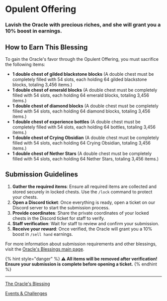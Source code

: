 # Opulent Offering

### Lavish the Oracle with precious riches, and she will grant you a 10% boost in earnings.

## How to Earn This Blessing

To gain the Oracle's favor through the Opulent Offering, you must sacrifice the following items:

- **1 double chest of gilded blackstone blocks** (A double chest must be completely filled with 54 slots, each holding 64 gilded blackstone blocks, totaling 3,456 items.)
- **1 double chest of emerald blocks** (A double chest must be completely filled with 54 slots, each holding 64 emerald blocks, totaling 3,456 items.)
- **1 double chest of diamond blocks** (A double chest must be completely filled with 54 slots, each holding 64 diamond blocks, totaling 3,456 items.)
- **1 double chest of experience bottles** (A double chest must be completely filled with 54 slots, each holding 64 bottles, totaling 3,456 items.)
- **1 double chest of Crying Obsidian** (A double chest must be completely filled with 54 slots, each holding 64 Crying Obsidian, totaling 3,456 items.)
- **1 double chest of Nether Stars** (A double chest must be completely filled with 54 slots, each holding 64 Nether Stars, totaling 3,456 items.)

## Submission Guidelines

1. **Gather the required items**: Ensure all required items are collected and stored securely in locked chests. Use the `/lock` command to protect your chests.
2. **Open a Discord ticket**: Once everything is ready, open a ticket on our Discord server to start the submission process.
3. **Provide coordinates**: Share the private coordinates of your locked chests in the Discord ticket for staff to verify.
4. **Staff verification**: Wait for staff to review and confirm your submission.
5. **Receive your reward**: Once verified, the Oracle will grant you a 10% boost in `/sell hand` earnings.

For more information about submission requirements and other blessings, visit the [Oracle's Blessings main page](./README.md).

{% hint style="danger" %}
**⚠️ All items will be removed after verification! Ensure your submission is complete before opening a ticket.**
{% endhint %}

---

[The Oracle's Blessing](./README.md)

[Events & Challenges](../README.md)